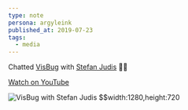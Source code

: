 ```yaml
---
type: note
persona: argyleink
published_at: 2019-07-23
tags: 
  - media
---
```


Chatted [VisBug](http://visbug.web.app/) with [Stefan Judis](https://www.youtube.com/@stefanjudis) 🤘💀

[Watch on YouTube](https://www.youtube.com/watch?v=gCDEiM_u1LE)

![](argyleink/visbug-with-stefan.jpg "VisBug with Stefan Judis $$width:1280,height:720")
